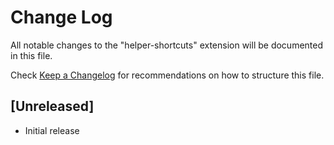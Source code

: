 # Change Log

All notable changes to the "helper-shortcuts" extension will be documented in this file.

Check [Keep a Changelog](http://keepachangelog.com/) for recommendations on how to structure this file.

## [Unreleased]

- Initial release